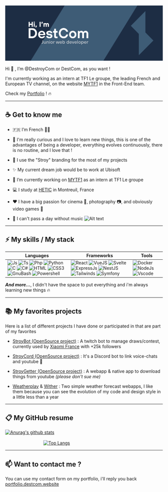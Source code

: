 [![MasterHead](./assets/gitbanner.png)](https://portfolio.stroyco.eu)

Hi 👋 , I’m @DestroyCom or DestCom, as you want !

I'm currently working as an intern at TF1 Le groupe, the leading French and European TV channel, on the website [MYTF1](https://www.tf1.fr) in the Front-End team.

Check my [Portfolio](https://portfolio.stroyco.eu) ! :fire:

---

## :coffee: Get to know me

- :fr: I’m French :baguette_bread::croissant:

- :eyes: I'm really curious and I love to learn new things, this is one of the advantages of being a developer, everything evolves continuously, there is no routine, and I love that !

- :tada: I use the "Stroy" branding for the most of my projects

- :sparkles: My current dream job would be to work at Ubisoft

- :telescope: I’m currently working on [MYTF1](https://www.tf1.fr) as an intern at TF1 Le groupe

- :computer: I study at [HETIC](https://www.hetic.net/) in Montreuil, France

- :heart: I have a big passion for cinema :movie_camera:, photography :camera:, and obviously video games :space_invader:

- :musical_note: I can't pass a day without music
  ![Alt text](https://spotify-recently-played-readme.vercel.app/api?user=21niv2ytohcklfghl57l7fzba&width=600&count=3)

---

## :zap: My skills / My stack

| Languages                                                                                                                                                                                                                                                                                                                                                                                                                                                                                                                                                                                                                                                                                                                                                                                                                                                                                                                                                                                                                                         | Frameworks                                                                                                                                                                                                                                                                                                                                                                                                                                                                                                                                                                                                                                                                                                                                                          | Tools                                                                                                                                                                                                                                                                                                                                |
| ------------------------------------------------------------------------------------------------------------------------------------------------------------------------------------------------------------------------------------------------------------------------------------------------------------------------------------------------------------------------------------------------------------------------------------------------------------------------------------------------------------------------------------------------------------------------------------------------------------------------------------------------------------------------------------------------------------------------------------------------------------------------------------------------------------------------------------------------------------------------------------------------------------------------------------------------------------------------------------------------------------------------------------------------- | ------------------------------------------------------------------------------------------------------------------------------------------------------------------------------------------------------------------------------------------------------------------------------------------------------------------------------------------------------------------------------------------------------------------------------------------------------------------------------------------------------------------------------------------------------------------------------------------------------------------------------------------------------------------------------------------------------------------------------------------------------------------- | ------------------------------------------------------------------------------------------------------------------------------------------------------------------------------------------------------------------------------------------------------------------------------------------------------------------------------------ |
| ![Js](https://img.shields.io/badge/JavaScript-323330?style=for-the-badge&logo=javascript&logoColor=F7DF1E) ![Ts](https://img.shields.io/badge/TypeScript-007ACC?style=for-the-badge&logo=typescript&logoColor=white) ![Php](https://img.shields.io/badge/PHP-777BB4?style=for-the-badge&logo=php&logoColor=white) ![Python](https://img.shields.io/badge/Python-FFD43B?style=for-the-badge&logo=python&logoColor=blue) ![C](https://img.shields.io/badge/C-00599C?style=for-the-badge&logo=c&logoColor=white) ![C#](https://img.shields.io/badge/C%23-239120?style=for-the-badge&logo=c-sharp&logoColor=white) ![HTML](https://img.shields.io/badge/HTML5-E34F26?style=for-the-badge&logo=html5&logoColor=white) ![CSS3](https://img.shields.io/badge/CSS3-1572B6?style=for-the-badge&logo=css3&logoColor=white) ![GnuBash](https://img.shields.io/badge/GNU%20Bash-4EAA25?style=for-the-badge&logo=GNU%20Bash&logoColor=white) ![Powershell](https://img.shields.io/badge/powershell-5391FE?style=for-the-badge&logo=powershell&logoColor=white) | ![React](https://img.shields.io/badge/React-20232A?style=for-the-badge&logo=react&logoColor=61DAFB) ![VueJS](https://img.shields.io/badge/Vue.js-35495E?style=for-the-badge&logo=vuedotjs&logoColor=4FC08D) ![Svelte](https://img.shields.io/badge/Svelte-4A4A55?style=for-the-badge&logo=svelte&logoColor=FF3E00)![ExpressJs](https://img.shields.io/badge/Express.js-000000?style=for-the-badge&logo=express&logoColor=white) ![NestJS](https://img.shields.io/badge/nestjs-E0234E?style=for-the-badge&logo=nestjs&logoColor=white) ![Tailwinds](https://img.shields.io/badge/Tailwind_CSS-38B2AC?style=for-the-badge&logo=tailwind-css&logoColor=white) ![Symfony](https://img.shields.io/badge/Symfony-000000?style=for-the-badge&logo=Symfony&logoColor=white) | ![Docker](https://img.shields.io/badge/Docker-2CA5E0?style=for-the-badge&logo=docker&logoColor=whit) ![NodeJs](https://img.shields.io/badge/Node.js-339933?style=for-the-badge&logo=nodedotjs&logoColor=white) ![Vscode](https://img.shields.io/badge/VSCode-0078D4?style=for-the-badge&logo=visual%20studio%20code&logoColor=white) |

**_And more..._**, I didn't have the space to put everything and i'm always learning new things :fire:

---

## :books: My favorites projects

Here is a list of different projects I have done or participated in that are part of my favorites

- [StroyBot (OpenSource project)](https://github.com/DestroyCom/StroyBot) : A twitch bot to manage draws/contest, currently used by [Xiaomi France](https://www.twitch.tv/xiaomifrance) with +25k followers

- [StroyCord (OpenSource project)](https://github.com/DestroyCom/StroyCord) : It's a Discord bot to link voice-chats and youtube :eyes:

- [StroyGetter (OpenSource project)](https://github.com/DestroyCom/StroyGetter) : A webapp & native app to download things from youtube _(please don't sue me)_

- [Weatherplay](https://github.com/DestCom-Technical-Test/weatherplay) & [Wither](https://github.com/DestCom-Student-Projects/Wither-Forecast) : Two simple weather forecast webapps, I like them because you can see the evolution of my code and design style in a little less than a year

---

## :clipboard: My GitHub resume

[![Anurag's github stats](https://github-readme-stats.vercel.app/api?username=destroycom&show_icons=true&theme=prussian)](https://github.com/DestroyCom)                                                                                                                                                                [![Top Langs](https://github-readme-stats.vercel.app/api/top-langs/?username=destroycom&theme=prussian)](https://github.com/DestroyCom)

---

## 📫 Want to contact me ?

You can use my contact form on my portfolio, i'll reply you back 
[portfolio.destcom.website](https://portfolio.stroyco.website)
